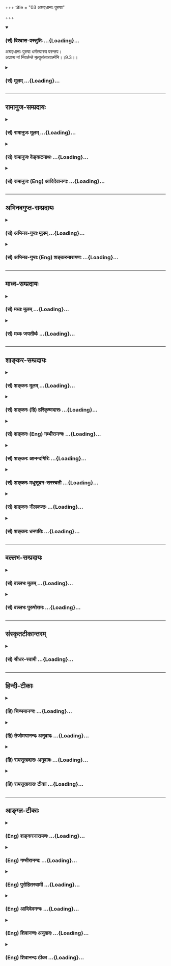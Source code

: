 +++
title = "03 अश्रद्दधानाः पुरुषा"

+++
<div class="js_include" newlevelforh1="3" title="(सं) विश्वास-प्रस्तुतिः" unfilled url="/purANam/mahAbhAratam/06-bhIShma-parva/02-bhagavad-gItA-parva/saMskRtam/vishvAsa-prastutiH/09_rAja-vidyA-rAja-guhy/03_ashraddadhAnAH_pu.md">
<details open><summary><h3>(सं) विश्वास-प्रस्तुतिः ...{Loading}...</h3></summary>

अश्रद्दधानाः पुरुषा धर्मस्यास्य परन्तप।  
अप्राप्य मां निवर्तन्ते मृत्युसंसारवर्त्मनि।।9.3।।
</details>
</div>
<div class="js_include collapsed" newlevelforh1="3" title="(सं) मूलम्" unfilled url="/purANam/mahAbhAratam/06-bhIShma-parva/02-bhagavad-gItA-parva/saMskRtam/mUlam/09_rAja-vidyA-rAja-guhy/03_ashraddadhAnAH_pu.md">
<details><summary><h3>(सं) मूलम् ...{Loading}...</h3></summary>

अश्रद्दधानाः पुरुषा धर्मस्यास्य परन्तप।  
अप्राप्य मां निवर्तन्ते मृत्युसंसारवर्त्मनि।।9.3।।
</details>
</div>


_________________
## रामानुज-सम्प्रदायः
<div class="js_include collapsed" newlevelforh1="3" title="(सं) रामानुजः मूलम्" unfilled url="/purANam/mahAbhAratam/06-bhIShma-parva/02-bhagavad-gItA-parva/saMskRtam/rAmAnujaH/mUlam/09_rAja-vidyA-rAja-guhy/03_ashraddadhAnAH_pu.md">
<details><summary><h3>(सं) रामानुजः मूलम् ...{Loading}...</h3></summary>

।।9.3।।**अस्य** उपासनाख्यस्य **धर्मस्य** निरतिशयप्रियमद्विषयतया स्वयं
निरतिशयप्रियरूपस्य परमनिःश्रेयसस्वरूपमत्प्राप्तिसाधनस्य अव्ययस्य
उपादानयोग्यदशां प्राप्य **अश्रद्दधानाः** विश्वासपूर्वकत्वारारहिताः
पुरुषाः **माम् अप्राप्य** मृत्युरूपे **संसारवर्त्मनि** नितरां
**वर्तन्ते।** अहो महद् इदम् आश्चर्यम् इत्यर्थः। श्रृणु तावत्
प्राप्यभूतस्य मम अचिन्त्यमहिमानम् --

</details>
</div>
<div class="js_include collapsed" newlevelforh1="3" title="(सं) रामानुजः वेङ्कटनाथः" unfilled url="/purANam/mahAbhAratam/06-bhIShma-parva/02-bhagavad-gItA-parva/saMskRtam/rAmAnujaH/venkaTanAthaH/09_rAja-vidyA-rAja-guhy/03_ashraddadhAnAH_pu.md">
<details><summary><h3>(सं) रामानुजः वेङ्कटनाथः ...{Loading}...</h3></summary>

  
  
।।9.3।। उक्तप्रकारश्रद्धेयज्ञानानुष्ठानाभावे मोक्षो न सिद्ध्यतीति दर्शयन्
स्वरूपतः फलतश्च निरतिशयसुखरूपस्य सर्वैरनुष्ठानाभावे हेतुं च वदन् नान्यः
पन्था विद्यतेऽयनाय \[यजुस्सं.31।18श्वे.उ.3।8\]
इत्यादिकमुपबृंहयतिअश्रद्दधानाः इति श्लोकेन। अस्य इति
पूर्वोक्तसर्वाकारपरामर्श इत्याहनिरतिशयेत्यादिना। धर्मस्येति
सम्बन्धसामान्यविषयायाः षष्ठ्याः फलितान्वयप्रदर्शनायाहउपादानयोग्यदशां
प्राप्येति। यद्वा श्रद्धानिषेधस्तत्प्रसङ्गे सति हीत्यभिप्रायः।
कारणनिवृत्तेः
कार्यानुष्ठाननिवृत्तिपर्यन्तत्वप्रदर्शनायोक्तंविश्वासपूर्वकत्वरारहिता
इति। मृत्युरूप इति बाधकस्वरूप इत्यर्थः; अथवा मरणगर्भत्वादेव
मृत्युरूपता। निवर्तन्ते इत्यत्र
प्रतिनिवृत्तिविवक्षायामवधिसाकाङ्क्षत्वादत्र च
तन्निर्देशाभावात्;मामप्राप्य इति पृथङ्निर्दिष्टत्वेन
परमपुरुषस्याप्यवधित्वकल्पनायोगात्;संसारवर्त्मनि इति सप्तम्याः स्वरसत
आधेयसाकाङ्क्षत्वात्; उपसर्गाणां चानेकार्थत्वात्नितरां वर्तन्त
इत्युक्तम्। स्वरूपतः फलतश्च निरतिशयपुरुषार्थं सुकरं चोपासनं ज्ञात्वाऽपि
परित्यज्य पुरुषाः पुरुषार्थतारतम्यविदोऽपि निरतिशयापुरुषार्थमयं
संसारमादरेण सेवन्त इति विस्मयाविद्धस्येश्वरस्य इदं
वचनमित्यभिप्रायेणाहअहो इति। आश्चर्यतमो दुष्कर्मप्रभाव
इत्यभिप्रायेणाहमहदिदमाश्चर्यमिति। अश्रद्धाहेतव आन्तरशत्रवोऽपि त्वया
निराकार्या इतिपरन्तप इति सम्बुद्धेर्भावः।  
  

</details>
</div>
<div class="js_include collapsed" newlevelforh1="3" title="(सं) रामानुजः (Eng) आदिदेवानन्दः" unfilled url="/purANam/mahAbhAratam/06-bhIShma-parva/02-bhagavad-gItA-parva/saMskRtam/rAmAnujaH/english/AdidevAnandaH/09_rAja-vidyA-rAja-guhy/03_ashraddadhAnAH_pu.md">
<details><summary><h3>(सं) रामानुजः (Eng) आदिदेवानन्दः ...{Loading}...</h3></summary>

9.3 Some men who even after attaining the state fit for the practice of
this Dharma which is called Upasana (worship) - which is immensely dear
inasmuch as it has for its goal Myself who am incomparably dear, and
which is the means for the attainment of Myself forming the supreme good
that does not perish - may still 'lack faith' in it. Such persons who
lack faith which reires eagerness for realization, will not attain Me
but remain in the mortal pathway of Samsara. O how strange it is - this
hindrance caused by evil Karma! Such is the meaning. \[It means, that to
declare that one has faith in a spiritual doctrine and yet to take no
steps to put it into practice, is pure hypocrisy.\] Listen then to the
inconceivable glory of Myself, who am the goal tobe attained:

</details>
</div>


_________________
## अभिनवगुप्त-सम्प्रदायः
<div class="js_include collapsed" newlevelforh1="3" title="(सं) अभिनव-गुप्तः मूलम्" unfilled url="/purANam/mahAbhAratam/06-bhIShma-parva/02-bhagavad-gItA-parva/saMskRtam/abhinava-guptaH/mUlam/09_rAja-vidyA-rAja-guhy/03_ashraddadhAnAH_pu.md">
<details><summary><h3>(सं) अभिनव-गुप्तः मूलम् ...{Loading}...</h3></summary>

।।9.3।। अश्रद्दधाना इति। निवर्तन्ते +++(adds न च मत्स्था यथाकाशमें (ए)+++ वं
हि सर्वभूतानि -- before निवर्तन्ते। Obviously this is to go the next
verse) ; पुनः पुनर्जायन्ते म्रियन्ते च।

</details>
</div>
<div class="js_include collapsed" newlevelforh1="3" title="(सं) अभिनव-गुप्तः (Eng) शङ्करनारायणः" unfilled url="/purANam/mahAbhAratam/06-bhIShma-parva/02-bhagavad-gItA-parva/saMskRtam/abhinava-guptaH/english/shankaranArAyaNaH/09_rAja-vidyA-rAja-guhy/03_ashraddadhAnAH_pu.md">
<details><summary><h3>(सं) अभिनव-गुप्तः (Eng) शङ्करनारायणः ...{Loading}...</h3></summary>

9.3 Asraddadhanah etc. They remain eternally : Again and again they are
born and they die.

</details>
</div>


_________________
## माध्व-सम्प्रदायः
<div class="js_include collapsed" newlevelforh1="3" title="(सं) मध्वः मूलम्" unfilled url="/purANam/mahAbhAratam/06-bhIShma-parva/02-bhagavad-gItA-parva/saMskRtam/madhvaH/mUlam/09_rAja-vidyA-rAja-guhy/03_ashraddadhAnAH_pu.md">
<details><summary><h3>(सं) मध्वः मूलम् ...{Loading}...</h3></summary>

।।9.3।। Sri Madhvacharya did not comment on this sloka.

</details>
</div>
<div class="js_include collapsed" newlevelforh1="3" title="(सं) मध्वः जयतीर्थः" unfilled url="/purANam/mahAbhAratam/06-bhIShma-parva/02-bhagavad-gItA-parva/saMskRtam/madhvaH/jayatIrthaH/09_rAja-vidyA-rAja-guhy/03_ashraddadhAnAH_pu.md">
<details><summary><h3>(सं) मध्वः जयतीर्थः ...{Loading}...</h3></summary>

।।9.3।। Sri Jayatirtha did not comment on this sloka.

</details>
</div>


_________________
## शाङ्कर-सम्प्रदायः
<div class="js_include collapsed" newlevelforh1="3" title="(सं) शङ्करः मूलम्" unfilled url="/purANam/mahAbhAratam/06-bhIShma-parva/02-bhagavad-gItA-parva/saMskRtam/shankaraH/mUlam/09_rAja-vidyA-rAja-guhy/03_ashraddadhAnAH_pu.md">
<details><summary><h3>(सं) शङ्करः मूलम् ...{Loading}...</h3></summary>

।।9.3।। --,**अश्रद्दधानाः** श्रद्धाविरहिताः आत्मज्ञानस्य **धर्मस्य
अस्य**स्वरूपे तत्फले च नास्तिकाः पापकारिणः; असुराणाम् उपनिषदं
देहमात्रात्मदर्शनमेव प्रतिपन्नाः असुतृपः पापाः **पुरुषाः** अश्रद्दधानाः;
**परंतप; अप्राप्य मां** परमेश्वरम्; मत्प्राप्तौ नैव आशङ्का इति
मत्प्राप्तिमार्गसाधनभेदभक्तिमात्रमपि अप्राप्य इत्यर्थः। **निवर्तन्ते**
निश्चयेन वर्तन्ते क्व -- **मृत्युसंसारवर्त्मनि** मृत्युयुक्तः संसारः
मृत्युसंसारः तस्य वर्त्म नरकतिर्यगादिप्राप्तिमार्गः; तस्मिन्नेव वर्तन्ते
इत्यर्थः।। स्तुत्या अर्जुनमभिमुखीकृत्य आह --,

</details>
</div>
<div class="js_include collapsed" newlevelforh1="3" title="(सं) शङ्करः (हि) हरिकृष्णदासः" unfilled url="/purANam/mahAbhAratam/06-bhIShma-parva/02-bhagavad-gItA-parva/saMskRtam/shankaraH/hindI/harikRShNadAsaH/09_rAja-vidyA-rAja-guhy/03_ashraddadhAnAH_pu.md">
<details><summary><h3>(सं) शङ्करः (हि) हरिकृष्णदासः ...{Loading}...</h3></summary>

।।9.3।। परंतु जो --, इस आत्मज्ञानरूप धर्मकी श्रद्धासे रहित हैं; अर्थात्
इसके स्वरूपमें और फलमें आस्तिक भावसे रहित हैं -- नास्तिक हैं वे असुरोंके
सिद्धान्तोंका अनुवर्तन करनेवाले देहमात्रको ही आत्मा समझनेवाले एवं
पापकर्म करनेवाले इन्द्रियलोलुप मनुष्य; हे परंतप मुझ परमेश्वरको प्राप्त न
होकर -- मेरी प्राप्तिकी तो उनके लिये आशङ्का भी नहीं हो सकती; मेरी
प्राप्तिके मार्गकी साधनरूप भेदभक्तिको भी प्राप्त न होकर निश्चय ही घूमते
रहते हैं। कहाँ घूमते रहते हैं मृत्युयुक्त संसारके मार्गमें; अर्थात् जो
संसार मृत्युयुक्त है उस मृत्युसंसारके नरक और पशुपक्षी आदि योनियोंकी
प्राप्तिरूप मार्गमें वे बारंबार घूमते रहते हैं।

</details>
</div>
<div class="js_include collapsed" newlevelforh1="3" title="(सं) शङ्करः (Eng) गम्भीरानन्दः" unfilled url="/purANam/mahAbhAratam/06-bhIShma-parva/02-bhagavad-gItA-parva/saMskRtam/shankaraH/english/gambhIrAnandaH/09_rAja-vidyA-rAja-guhy/03_ashraddadhAnAH_pu.md">
<details><summary><h3>(सं) शङ्करः (Eng) गम्भीरानन्दः ...{Loading}...</h3></summary>

9.3 Parantapa, O destroyer of foes; those purusah, persons, again; who
are asraddadhanah, regardless of, devoid of faith in; asya dharmasya,
this Dharma, this knowledge of the Self-those who are faithless as
regards its true nature as well as its result, who are sinful, who have
taken recourse to the 'upanisad' (mystical teaching) of demoniacal
people, consisting in consideration the body alone as the Self, and who
delight in life (sense enjoyments); nivartante, certainly go round and
round;-where;-mrtyu-samsara-vartmani, along the path (vartma) of
transmigration (samsara) fraught with death (mrtyu), the path leading to
hell, birth as low creatures, etc., i.e., they go round and round along
that very path; aprapya, without reaching; mam, Me, the supreme God.
Certainly there is no estion of their attaining Me. Hence, the
implication is that (they go round and round) without even aciring a
little devotion, which is one of the disciplines \[Ast. omits the word
sadhana, disciplines.-Tr.\] constituting the path for reaching Me.
Having drawn Arjuna's attention through the (above) eulogy, the Lord
says:

</details>
</div>
<div class="js_include collapsed" newlevelforh1="3" title="(सं) शङ्करः आनन्दगिरिः" unfilled url="/purANam/mahAbhAratam/06-bhIShma-parva/02-bhagavad-gItA-parva/saMskRtam/shankaraH/AnandagiriH/09_rAja-vidyA-rAja-guhy/03_ashraddadhAnAH_pu.md">
<details><summary><h3>(सं) शङ्करः आनन्दगिरिः ...{Loading}...</h3></summary>

।।9.3।। आत्मज्ञानाख्ये धर्मे श्रद्धावतां तन्निष्ठानां
परमपदप्राप्तिमुक्त्वा ततो विमुखानां संसारप्राप्तिमाह -- **ये पुनरिति।**
आत्मज्ञानतत्फलयोर्नास्तिकानेव विशिनष्टि -- **पापेति।**
उक्तानामात्मंभरीणां भगवत्प्राप्तिसंभावनाभावादप्राप्य
मामित्यप्रसक्तप्रतिषेधः स्यादित्याशङ्क्याह -- **मत्प्राप्ताविति।**

</details>
</div>
<div class="js_include collapsed" newlevelforh1="3" title="(सं) शङ्करः मधुसूदन-सरस्वती" unfilled url="/purANam/mahAbhAratam/06-bhIShma-parva/02-bhagavad-gItA-parva/saMskRtam/shankaraH/madhusUdana-sarasvatI/09_rAja-vidyA-rAja-guhy/03_ashraddadhAnAH_pu.md">
<details><summary><h3>(सं) शङ्करः मधुसूदन-सरस्वती ...{Loading}...</h3></summary>

।।9.3।। एवमप्यस्य सुकरत्वे सर्वोत्कृष्टत्वे च सर्वेऽपि कुतोऽत्र न
प्रवर्तन्ते। तथाच न कोऽपि संसारी स्यादित्यत आह -- अस्यात्मज्ञानाख्यस्य
धर्मस्य स्वरूपे साधने फले च शास्त्रप्रतिपादितेऽपि अश्रद्दधानाः
वेदविरोधिकुहेतुदर्शनदूषितान्तःकरणतया प्रामाण्यममन्यमानाः
पापकारिणोऽसुरसंपदमारूढाः स्वमतिकल्पितेनोपायेन कथंचिद्यतमाना अपि
शास्त्रविहितोपायाभावादप्राप्य मां मत्प्राप्तिसाधनमप्यलब्ध्वा निवर्तन्ते
निश्चयेन वर्तन्ते। क्व। मृत्युयुक्ते संसारवर्त्मनि। सर्वदा
जननमरणप्रबन्धेन नारकितिर्यगादित्योनिष्वेव भ्रमन्तीत्यर्थः।

</details>
</div>
<div class="js_include collapsed" newlevelforh1="3" title="(सं) शङ्करः नीलकण्ठः" unfilled url="/purANam/mahAbhAratam/06-bhIShma-parva/02-bhagavad-gItA-parva/saMskRtam/shankaraH/nIlakaNThaH/09_rAja-vidyA-rAja-guhy/03_ashraddadhAnAH_pu.md">
<details><summary><h3>(सं) शङ्करः नीलकण्ठः ...{Loading}...</h3></summary>

।।9.3।। तर्हि कुतएतज्ज्ञानं सर्वे न संपादयन्तीत्याह -- **अश्रद्दधाना
इति।** स्पष्टार्थः श्लोकः।

</details>
</div>
<div class="js_include collapsed" newlevelforh1="3" title="(सं) शङ्करः धनपतिः" unfilled url="/purANam/mahAbhAratam/06-bhIShma-parva/02-bhagavad-gItA-parva/saMskRtam/shankaraH/dhanapatiH/09_rAja-vidyA-rAja-guhy/03_ashraddadhAnAH_pu.md">
<details><summary><h3>(सं) शङ्करः धनपतिः ...{Loading}...</h3></summary>

।।9.3।। श्रद्धया ज्ञाननिष्ठानां ज्ञानप्राप्त्या
मोक्षप्राप्तिरित्यन्वयमुखेन ज्ञानं स्तुत्वा व्यतिरेकमुखेन तत्स्तौति --
अश्रद्दधाना इति। ये पुनरस्य धर्मस्य ब्रह्मज्ञानलक्षणस्य स्वरुपे फले वा
श्रद्धहीना नास्तिकाः अनेकजन्मार्जतपापैः पाप एव प्रवर्तिता
देहमात्रात्मदर्शनमेव प्रतिपन्नाः केवलमसुर्तणनिष्ठाः। केनचिदुत्कटेन
पुण्यलवेन मनुष्येयोनिं प्राप्ताः पुरुषा मामप्राप्य मृत्युक्ते
संसारवर्त्मनि नरकतिर्यगादिप्राप्तिलक्षणे निवर्तन्ते। निश्चयेन वर्तन्त
इत्यर्थः। मामप्राप्येत्यस्य
मत्प्राप्तिमार्गसाधनविशेषभक्तिमार्गमप्राप्येत्यर्थः। अन्यथा तेषां
परमेश्वरप्राप्तिसंभावनाया अप्यभावादप्रसक्तिप्रतिषेध आपद्येत। परंतपेति
संबोधयन् परानश्रद्धादीन् शत्रून् तापयन् ब्रह्मज्ञाने श्रद्धां कर्तुं
योग्योऽसि न त्वश्रद्धयाभिभूतः एतत्पङौ निवेष्टुमिति सूचयति।

</details>
</div>


_________________
## वल्लभ-सम्प्रदायः
<div class="js_include collapsed" newlevelforh1="3" title="(सं) वल्लभः मूलम्" unfilled url="/purANam/mahAbhAratam/06-bhIShma-parva/02-bhagavad-gItA-parva/saMskRtam/vallabhaH/mUlam/09_rAja-vidyA-rAja-guhy/03_ashraddadhAnAH_pu.md">
<details><summary><h3>(सं) वल्लभः मूलम् ...{Loading}...</h3></summary>

।।9.3।। अस्य ज्ञानस्य मध्ये धर्मस्य भजनलक्षणस्य; पाठान्तरे तु धर्मस्य
तत्सहितज्ञानस्य वा श्रद्धारहिताः पुरुषा ये ते मां पुरुषोत्तममप्राप्य
मृत्युरूपे संसारे नितरां वर्तन्ते।

</details>
</div>
<div class="js_include collapsed" newlevelforh1="3" title="(सं) वल्लभः पुरुषोत्तमः" unfilled url="/purANam/mahAbhAratam/06-bhIShma-parva/02-bhagavad-gItA-parva/saMskRtam/vallabhaH/puruShottamaH/09_rAja-vidyA-rAja-guhy/03_ashraddadhAnAH_pu.md">
<details><summary><h3>(सं) वल्लभः पुरुषोत्तमः ...{Loading}...</h3></summary>

  
  
।।9.3।। एवं पूर्वंते प्रवक्ष्यामि \[9।1\] इत्यनेन श्रद्दधानाय तुभ्यं
कथयामीति प्रतिज्ञाय एतदश्रद्दधानाः संसारं प्राप्नुवन्तीति
कथनेनैतस्योत्तमत्वं प्रतिपादयति -- अश्रद्दधाना इति। हे परन्तप
मत्प्रसादात्मकोत्कृष्टतपोयुक्त इदं ज्ञानं मद्वाक्यरूपमश्रद्दधानाः
पुरुषाः योगज्ञा अपि अस्य धर्मस्य फलरूपं मां अप्राप्य मृत्युयुक्ते
संसारमार्गे निवर्तन्ते परिभ्रमन्ति जायस्व म्रियस्व \[छां.उ.5।10।8\] इति
तृतीयमार्गाभिनिविष्टा भवन्तीत्यर्थः। अश्रद्दधानाः इति कथनेन
श्रद्धामात्रेणापि संसाराभावो व्यञ्जितः।  
  

</details>
</div>


_________________
## संस्कृतटीकान्तरम्
<div class="js_include collapsed" newlevelforh1="3" title="(सं) श्रीधर-स्वामी" unfilled url="/purANam/mahAbhAratam/06-bhIShma-parva/02-bhagavad-gItA-parva/saMskRtam/shrIdhara-svAmI/09_rAja-vidyA-rAja-guhy/03_ashraddadhAnAH_pu.md">
<details><summary><h3>(सं) श्रीधर-स्वामी ...{Loading}...</h3></summary>

।।9.3।। नन्वेवमस्वातिसुकरत्वे के नाम संसारिणः स्युस्तत्राह **--
अश्रद्दधाना इति।** अस्य भक्तिलक्षणज्ञानसहितस्य धर्मस्येति कर्मणिषष्ठ्यौ।
इमं धर्ममश्रद्दधाना आस्तिक्येनास्वीकुर्वन्तः; उपायान्तरेण मत्प्राप्तये
कृतप्रयत्ना अपि मामप्राप्य मृत्युयुक्ते संसारवर्त्मनि निवर्तन्ते।
मृत्युव्याप्ते संसारमार्गे परिभ्रमन्तीत्यर्थः।

</details>
</div>


_________________
## हिन्दी-टीकाः
<div class="js_include collapsed" newlevelforh1="3" title="(हि) चिन्मयानन्दः" unfilled url="/purANam/mahAbhAratam/06-bhIShma-parva/02-bhagavad-gItA-parva/hindI/chinmayAnandaH/09_rAja-vidyA-rAja-guhy/03_ashraddadhAnAH_pu.md">
<details><summary><h3>(हि) चिन्मयानन्दः ...{Loading}...</h3></summary>

।।9.3।। नित्यसिद्ध आत्मा का अनादर करके जीने वाले लोग निश्चय ही
नित्यस्वरूप मुझे प्राप्त न होकर संसार को लौटते हैं। बहिर्मुखी प्रवृत्ति
के लोग सदैव विषयों का ही चिन्तन करके अपनी बौद्धिक क्षमता; मानसिक शक्ति
और शारीरिक बल का अपव्यय करते हैं। विषयभोग के नित्य नवीन साधन खोजने में
लगे हुए ये लोग मृत्युरूपी संसार में ही भ्रमण करते रहते हैं। जब मनुष्य
विषयों का चिन्तन करके उन्हें प्राप्त करने का प्रयत्न करता है तब उसे भोग
प्राप्त तो हो जाते हैं; परन्तु वे सब अनित्य होने के कारण उनका अन्तिम
परिणाम दुख ही होता है। और विडम्बना यह है कि वह फिर भी उनमें ही और अधिक
आसक्त हो जाता है परमात्मा की अपरा प्रकृति का वह पूजक बन जाता है। कितना
ही विशाल समुद्र क्यों न हो; उसमें से किसी भी स्थान से लिया गया प्रत्येक
बूँद स्वाद में खारा ही होता है। इसी प्रकार; विषय प्रेम के पीछे हमारा कोई
भी उद्देश्य क्यों न हो; एक बार विषयलोलुप हो जाने पर हम निश्चय ही दुख के
खारे अश्रु पीने को बाध्य हो जाते हैं; क्योंकि अनित्यता; नश्वरता तो हमारे
प्रेम के विषय का स्वरूप ही है। नामरूपमय यह जगत् परिच्छिन्न और नित्य
परिवर्तनशील है। यहाँ प्रतिक्षण प्रत्येक वस्तु परिवर्तन की प्रक्रिया से
गुजर रही है; और प्रत्येक परिवर्तन वस्तु की पूर्व स्थिति की मृत्यु है। इस
प्रकार; यहाँ भगवान् द्वारा प्रयुक्त मृत्यु शब्द को उसके व्यापक अर्थ में
ग्रहण करना चाहिए। संक्षेप में; विषयलोलुप लोग सदैव दुखपूर्ण मृत्युलोक को
प्राप्त होते हैं। यद्यपि वेदान्तशास्त्र में श्रद्धा शब्द गुरुदेव
रवीन्द्रनाथ टैगोर के आशय को भी सूचित करता है; तथापि यह श्रद्धा भावुकता
के कोहरे पर निर्मित नहीं; वरन् सिद्धांत की युक्तियुक्तता के ज्ञान के
स्थित प्रकाश पर स्थिर है। श्रीशंकराचार्य श्रद्धा की परिभाषा इस प्रकार
देते हैं; शास्त्र और आचार्य के उपदेश को सत्यबुद्धि से ग्रहण करना श्रद्धा
है जिसके द्वारा परमार्थ सत्य वस्तु की प्राप्ति होती है। श्रद्धा वह दृढ़
विश्वास है; जो हमें मन और बुद्धि से परे तत्त्व की ऊँचाई तक उठाता है; और
र्मत्यपरिच्छिन्न जीव से अमृत स्वरूप अनन्त सत्य के गढ़ने में सहायक होता
है। किसी वस्तु का धर्म वह कुछ होता है; जिसके बिना उस वस्तु का उस रूप में
अस्तित्व ही सिद्ध नहीं हो सकता; जैसे अग्नि की उष्णता; बर्फ की शीतलता और
सूर्य का प्रकाश। जिन लोगों को अपने दिव्य आत्मस्वरूप के अस्तित्व में
श्रद्धा नहीं होती वे अपनी भावनाओं के कूजन; बुद्धि के गर्जन और देह की
फुंकारों द्वारा बड़ी सरलता से आनन्दस्वरूप से अपहरण कर लिये जाते हैं। वे
विकास की सीढ़ी से नीचे गिर कर द्विपाद पशुओं के समान जीवन जीते हैं। जैसे
कोई विक्षिप्त (पागल) राजा अपने आप को भूलकर अपनी राजप्रतिष्ठा को धूल में
मिला देता है; और फिर एक निराश्रित व्रात्य (आवारा) पुरुष के समान व्यवहार
करता हुआ गलियों मे नग्नावस्था में घूम्ाता रहता है; वैसे ही यह जीव
अज्ञानवश अपने आत्मस्वरूप की गरिमा को भूलकर विषयोपभोगांे की खुली नालियों
में सुख को खोजता हुआ ऐसे घूमता है; मानो वह किसी नाली में रेंगने वाले
काड़े से भी निकृष्ट हो। सरलता का आभास लिये हुए; यह श्लोक वास्तव में
अत्यन्त सारगर्भित है। अत्यन्त स्पष्ट शब्दों में ज्ञान के मार्ग का अज्ञान
के मार्ग से भेद दर्शाकर; भगवान् श्रीकृष्ण अर्जुन की बुद्धि में
ज्ञानमार्ग की उपादेयता को बैठा देते हैं। ज्ञानमार्ग अक्षर पुरुष की
स्वानुभूति का मार्ग है। अब भगवान् श्रीकृष्ण ज्ञान का उपदेश देना प्रारम्भ
करते हैं --

</details>
</div>
<div class="js_include collapsed" newlevelforh1="3" title="(हि) तेजोमयानन्दः अनुवादः" unfilled url="/purANam/mahAbhAratam/06-bhIShma-parva/02-bhagavad-gItA-parva/hindI/tejomayAnandaH/anuvAdaH/09_rAja-vidyA-rAja-guhy/03_ashraddadhAnAH_pu.md">
<details><summary><h3>(हि) तेजोमयानन्दः अनुवादः ...{Loading}...</h3></summary>

।।9.3।। हे परन्तप ! इस धर्म में श्रद्धारहित पुरुष मुझे प्राप्त न होकर
मृत्युरूपी संसार में रहते हैं (भ्रमण करते हैं)।।

</details>
</div>
<div class="js_include collapsed" newlevelforh1="3" title="(हि) रामसुखदासः अनुवादः" unfilled url="/purANam/mahAbhAratam/06-bhIShma-parva/02-bhagavad-gItA-parva/hindI/rAmasukhadAsaH/anuvAdaH/09_rAja-vidyA-rAja-guhy/03_ashraddadhAnAH_pu.md">
<details><summary><h3>(हि) रामसुखदासः अनुवादः ...{Loading}...</h3></summary>

।।9.3।। हे परंतप! इस धर्मकी महिमापर श्रद्धा न रखनेवाले मनुष्य मेरे
प्राप्त न होकर मृत्युरूप संसारके मार्गमें लौटते रहते हैं अर्थात् बार-बार
जन्मते-मरते रहते हैं।

</details>
</div>
<div class="js_include collapsed" newlevelforh1="3" title="(हि) रामसुखदासः टीका" unfilled url="/purANam/mahAbhAratam/06-bhIShma-parva/02-bhagavad-gItA-parva/hindI/rAmasukhadAsaH/TIkA/09_rAja-vidyA-rAja-guhy/03_ashraddadhAnAH_pu.md">
<details><summary><h3>(हि) रामसुखदासः टीका ...{Loading}...</h3></summary>

।।9.3।।***व्याख्या--*'अश्रद्दधानाः पुरुषा धर्मस्यास्य (टिप्पणी प₀ 486)
परंतप'**--धर्म दो तरहका होता है--स्वधर्म और परधर्म। मनुष्यका जो अपना
स्वतःसिद्ध स्वरूप है, वह उसके लिये स्वधर्म है और प्रकृति तथा प्रकृतिका
कार्यमात्र उसके लिये परधर्म है--'**संसारधर्मैरविमुह्यमानः'**(श्रीमद्भा0
11। 2। 49)। पीछेके दो श्लोकोंमें भगवान्ने जिस विज्ञानसहित ज्ञानको कहनेकी
प्रतिज्ञा की और राजविद्या आदि आठ विशेषण देकर जिसका बड़ा माहात्म्य बताया,
उसीको यहाँ 'धर्म' कहा गया है। इस धर्मके माहात्म्यपर श्रद्धा न रखनेवाले
अर्थात् उत्पत्ति-विनाशशील पदार्थोंको सच्चा मानकर उन्हींमें रचे-पचे
रहनेवाले मनुष्योंको यहाँ '**अश्रद्दधानाः'** कहा गया है। यह एक बड़े
आश्चर्यकी बात है कि मनुष्य अपने शरीरको, कुटुम्बको, धन-सम्पत्ति-वैभवको
निःसन्देह-रूपसे उत्पत्ति-विनाशशील और प्रतिक्षण परिवर्तनशील जानते हुए भी
उनपर विश्वास करते हैं, श्रद्धा करते हैं, उनका आश्रय लेते हैं। वे ऐसा
विचार नहीं करते कि इन शरीरादिके साथ हम कितने दिन रहेंगे और ये हमारे साथ
कितने दिन रहेंगे श्रद्धा तो स्वधर्मपर होनी चाहिये थी, पर वह हो गयी
परधर्मपर

</details>
</div>


_________________
## आङ्ग्ल-टीकाः
<div class="js_include collapsed" newlevelforh1="3" title="(Eng) शङ्करनारायणः" unfilled url="/purANam/mahAbhAratam/06-bhIShma-parva/02-bhagavad-gItA-parva/english/shankaranArAyaNaH/09_rAja-vidyA-rAja-guhy/03_ashraddadhAnAH_pu.md">
<details><summary><h3>(Eng) शङ्करनारायणः ...{Loading}...</h3></summary>

9.3. O scorcher of foes ! Having no faith in this Dharma, persons do not
attain Me and remain eternally in the circuit of mundane existence,
wrought with death.

</details>
</div>
<div class="js_include collapsed" newlevelforh1="3" title="(Eng) गम्भीरानन्दः" unfilled url="/purANam/mahAbhAratam/06-bhIShma-parva/02-bhagavad-gItA-parva/english/gambhIrAnandaH/09_rAja-vidyA-rAja-guhy/03_ashraddadhAnAH_pu.md">
<details><summary><h3>(Eng) गम्भीरानन्दः ...{Loading}...</h3></summary>

9.3 O destroyer of foes, persons who are regardless of this Dharma
(knowledge of the Self) certainly go round and round, without reaching
Me, along the path of transmigration which is fraught with death.

</details>
</div>
<div class="js_include collapsed" newlevelforh1="3" title="(Eng) पुरोहितस्वामी" unfilled url="/purANam/mahAbhAratam/06-bhIShma-parva/02-bhagavad-gItA-parva/english/purohitasvAmI/09_rAja-vidyA-rAja-guhy/03_ashraddadhAnAH_pu.md">
<details><summary><h3>(Eng) पुरोहितस्वामी ...{Loading}...</h3></summary>

9.3 They who have no faith in this teaching cannot find Me, but remain
lost in the purlieus of this perishable world.

</details>
</div>
<div class="js_include collapsed" newlevelforh1="3" title="(Eng) आदिदेवनन्दः" unfilled url="/purANam/mahAbhAratam/06-bhIShma-parva/02-bhagavad-gItA-parva/english/AdidevanandaH/09_rAja-vidyA-rAja-guhy/03_ashraddadhAnAH_pu.md">
<details><summary><h3>(Eng) आदिदेवनन्दः ...{Loading}...</h3></summary>

9.3 Men devoid of faith in this Dharma, O scorcher of foes, ever remain
without attaining Me, in the mortal pathway of Samsara.

</details>
</div>
<div class="js_include collapsed" newlevelforh1="3" title="(Eng) शिवानन्दः अनुवादः" unfilled url="/purANam/mahAbhAratam/06-bhIShma-parva/02-bhagavad-gItA-parva/english/shivAnandaH/anuvAdaH/09_rAja-vidyA-rAja-guhy/03_ashraddadhAnAH_pu.md">
<details><summary><h3>(Eng) शिवानन्दः अनुवादः ...{Loading}...</h3></summary>

9.3 Those who have no faith in this Dharma (knowledge of the Self), O
Parantapa (Arjuna), return to the path of this world of death without
attaining Me.

</details>
</div>
<div class="js_include collapsed" newlevelforh1="3" title="(Eng) शिवानन्दः टीका" unfilled url="/purANam/mahAbhAratam/06-bhIShma-parva/02-bhagavad-gItA-parva/english/shivAnandaH/TIkA/09_rAja-vidyA-rAja-guhy/03_ashraddadhAnAH_pu.md">
<details><summary><h3>(Eng) शिवानन्दः टीका ...{Loading}...</h3></summary>

9.3 अश्रद्दधानाः without faith; पुरुषाः men; धर्मस्य of duty; अस्य of
this; परन्तप O scorcher of foes; अप्राप्य without attaining; माम् Me;
निवर्तन्ते return; मृत्युसंसारवर्त्मनि in the path of this world of
death.Commentary Arjuna asks; O Lord; why do people not attempt to
attain this knowledge of the Self when it can be easily attained; when
it is the highest of all things; and when it gives the greatest benefits
All should certainly attain this knowledge. The Lord replies; O My
beloved disciple; people have no faith in this Dhrama or knowledge and
so return to the path of this world of death. Even if they strive with
the help of the means of their own imagination they cannot attain Me as
they are not endowed with the right means prescribed by the
scriptures.Dharma means law; religion; knowledge of the Self.This faith
is not mere intellectual belief in certain dogmas or principles. It is
not merely belief in the statement of another. It is unshakable firm
inner conviction that the knowledge of the Self alone can give one
supreme peace; immortality and eternal bliss. It was this strong and
unflinching faith of Sri Sankara that goaded him to leave his mother and
take shelter under the kind protection of his Guru Sri Govindapada for
attaining this knowledge which is the supreme purifier; intuitional;
accordig to righteousness; very easy to perform; and imperishable. It
was the strong faith of Lord Buddha that induced him to have that iron
determination which he expressed in these words; I will not budge an
inch from my seat till I get illumination. Faith goes hand in hand with
fiery determination.The Lord has eulogies the knowledge of the Self in
the first two verses by the positive method (Vidhi Mukhastuti). He has
extolled it in the third verse by the negative method (Nishedha
Mukhastuti). The benefits of obtaining knowledge of the Self are
described in the first and the second verses. This is Vidhi Mukhastuti.
The disastrous effects that result from not obtaining the knowledge of
the Self are described in the third verse. This is Nishedha
Mukhastuti.The greedy; lustful and sinful persons who are the followers
of the philosophy of the flesh; who lead the life of the demons; who
worship the body taking it to be the Self; and who have no faith in the
knowledge of the Self; do not reach Me. They do not even possess an iota
of devotion which is also one of the paths that lead men to Me. They
remain in the path of the world of death which leads to hell and the
lower births of animals; worms; etc.

</details>
</div>
